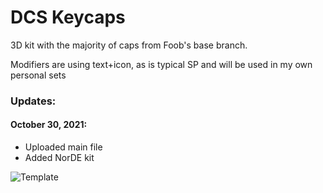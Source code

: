 # DCS Keycaps

3D kit with the majority of caps from Foob's base branch.

Modifiers are using text+icon, as is typical SP and will be used in my own personal sets

### Updates: ###

#### October 30, 2021: ####
- Uploaded main file
- Added NorDE kit

![Template](https://github.com/paulgali/DCS_keycaps/Sample_Kits/master/images/template.png)
